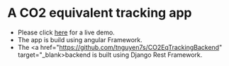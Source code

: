# A CO2 equivalent tracking app
- Please click <a href="https://co2eq-tracking-angular-app.herokuapp.com" target="_blank">here</a> for a live demo.
- The app is build using angular Framework. 
- The <a href="https://github.com/tnguyen7s/CO2EqTrackingBackend" target="_blank>backend</a> is built using Django Rest Framework. 
